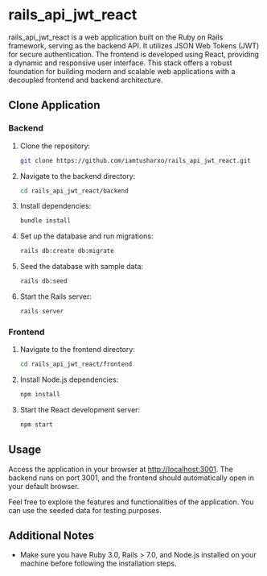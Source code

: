 # rails_api_jwt_react

rails_api_jwt_react is a web application built on the Ruby on Rails framework, serving as the backend API. It utilizes JSON Web Tokens (JWT) for secure authentication. The frontend is developed using React, providing a dynamic and responsive user interface. This stack offers a robust foundation for building modern and scalable web applications with a decoupled frontend and backend architecture.

## Clone Application

### Backend

1. Clone the repository:

    ```bash
    git clone https://github.com/iamtusharxo/rails_api_jwt_react.git
    ```

2. Navigate to the backend directory:

    ```bash
    cd rails_api_jwt_react/backend
    ```

3. Install dependencies:

    ```bash
    bundle install
    ```

4. Set up the database and run migrations:

    ```bash
    rails db:create db:migrate
    ```

5. Seed the database with sample data:

    ```bash
    rails db:seed
    ```

6. Start the Rails server:

    ```bash
    rails server
    ```

### Frontend

1. Navigate to the frontend directory:

    ```bash
    cd rails_api_jwt_react/frontend
    ```

2. Install Node.js dependencies:

    ```bash
    npm install
    ```

3. Start the React development server:

    ```bash
    npm start
    ```

## Usage

Access the application in your browser at [http://localhost:3001](http://localhost:3001). The backend runs on port 3001, and the frontend should automatically open in your default browser.

Feel free to explore the features and functionalities of the application. You can use the seeded data for testing purposes.

## Additional Notes

- Make sure you have Ruby 3.0, Rails > 7.0, and Node.js installed on your machine before following the installation steps.
